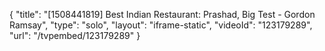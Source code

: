 {
    "title": "[1508441819] Best Indian Restaurant: Prashad, Big Test - Gordon Ramsay",
    "type": "solo",
    "layout": "iframe-static",
    "videoId": "123179289",
    "url": "\/tvpembed\/123179289"
}